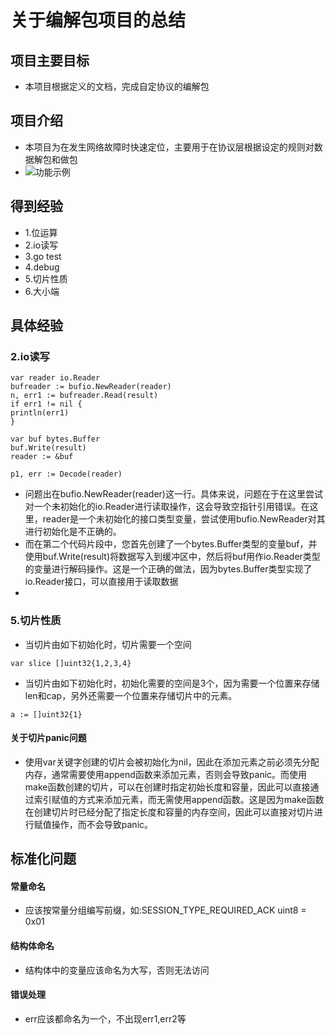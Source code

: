 # 关于编解包项目的总结
## 项目主要目标
* 本项目根据定义的文档，完成自定协议的编解包
## 项目介绍
* 本项目为在发生网络故障时快速定位，主要用于在协议层根据设定的规则对数据解包和做包
* ![功能示例](image/1.jpg)
## 得到经验
* 1.位运算
* 2.io读写
* 3.go test
* 4.debug
* 5.切片性质
* 6.大小端
## 具体经验
### 2.io读写
```
var reader io.Reader
bufreader := bufio.NewReader(reader)
n, err1 := bufreader.Read(result)
if err1 != nil {
println(err1)
}
```

```
var buf bytes.Buffer
buf.Write(result)
reader := &buf

p1, err := Decode(reader)
```
* 问题出在bufio.NewReader(reader)这一行。具体来说，问题在于在这里尝试对一个未初始化的io.Reader进行读取操作，这会导致空指针引用错误。在这里，reader是一个未初始化的接口类型变量，尝试使用bufio.NewReader对其进行初始化是不正确的。
* 而在第二个代码片段中，您首先创建了一个bytes.Buffer类型的变量buf，并使用buf.Write(result)将数据写入到缓冲区中，然后将buf用作io.Reader类型的变量进行解码操作。这是一个正确的做法，因为bytes.Buffer类型实现了io.Reader接口，可以直接用于读取数据
* 

### 5.切片性质
* 当切片由如下初始化时，切片需要一个空间
```
var slice []uint32{1,2,3,4}
```
* 当切片由如下初始化时，初始化需要的空间是3个，因为需要一个位置来存储len和cap，另外还需要一个位置来存储切片中的元素。
```
a := []uint32{1}
```
#### 关于切片panic问题
* 使用var关键字创建的切片会被初始化为nil，因此在添加元素之前必须先分配内存，通常需要使用append函数来添加元素，否则会导致panic。而使用make函数创建的切片，可以在创建时指定初始长度和容量，因此可以直接通过索引赋值的方式来添加元素，而无需使用append函数。这是因为make函数在创建切片时已经分配了指定长度和容量的内存空间，因此可以直接对切片进行赋值操作，而不会导致panic。
## 标准化问题
#### 常量命名
* 应该按常量分组编写前缀，如:SESSION_TYPE_REQUIRED_ACK uint8 = 0x01
#### 结构体命名
* 结构体中的变量应该命名为大写，否则无法访问
#### 错误处理
* err应该都命名为一个，不出现err1,err2等


